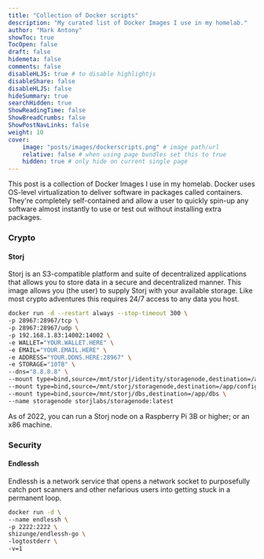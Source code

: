 ```yaml
---
title: "Collection of Docker scripts"
description: "My curated list of Docker Images I use in my homelab."
author: "Mark Antony"
showToc: true
TocOpen: false
draft: false
hidemeta: false
comments: false
disableHLJS: true # to disable highlightjs
disableShare: false
disableHLJS: false
hideSummary: true
searchHidden: true
ShowReadingTime: false
ShowBreadCrumbs: false
ShowPostNavLinks: false
weight: 10
cover:
    image: "posts/images/dockerscripts.png" # image path/url
    relative: false # when using page bundles set this to true
    hidden: true # only hide on current single page
---
```

This post is a collection of Docker Images I use in my homelab. Docker uses OS-level virtualization to deliver software in packages called containers. They're completely self-contained and allow a user to quickly spin-up any software almost instantly to use or test out without installing extra packages.

### Crypto
#### Storj

Storj is an S3-compatible platform and suite of decentralized applications that allows you to store data in a secure and decentralized manner. This image allows you (the user) to supply Storj with your available storage. Like most crypto adventures this requires 24/7 access to any data you host.

```bash
docker run -d --restart always --stop-timeout 300 \
-p 28967:28967/tcp \
-p 28967:28967/udp \
-p 192.168.1.83:14002:14002 \
-e WALLET="YOUR.WALLET.HERE" \
-e EMAIL="YOUR.EMAIL.HERE" \
-e ADDRESS="YOUR.DDNS.HERE:28967" \
-e STORAGE="10TB" \
--dns="8.8.8.8" \
--mount type=bind,source=/mnt/storj/identity/storagenode,destination=/app/identity \
--mount type=bind,source=/mnt/storj/storagenode,destination=/app/config \
--mount type=bind,source=/mnt/storj/dbs,destination=/app/dbs \
--name storagenode storjlabs/storagenode:latest
```
As of 2022, you can run a Storj node on a Raspberry Pi 3B or higher; or an x86 machine.

### Security
#### Endlessh

Endlessh is a network service that opens a network socket to purposefully catch port scanners and other nefarious users into getting stuck in a permanent loop.

```bash
docker run -d \
--name endlessh \
-p 2222:2222 \
shizunge/endlessh-go \
-logtostderr \
-v=1
```